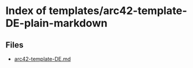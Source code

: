 # Index of templates/arc42-template-DE-plain-markdown

## Files

- [arc42-template-DE.md](arc42-template-DE.md)
